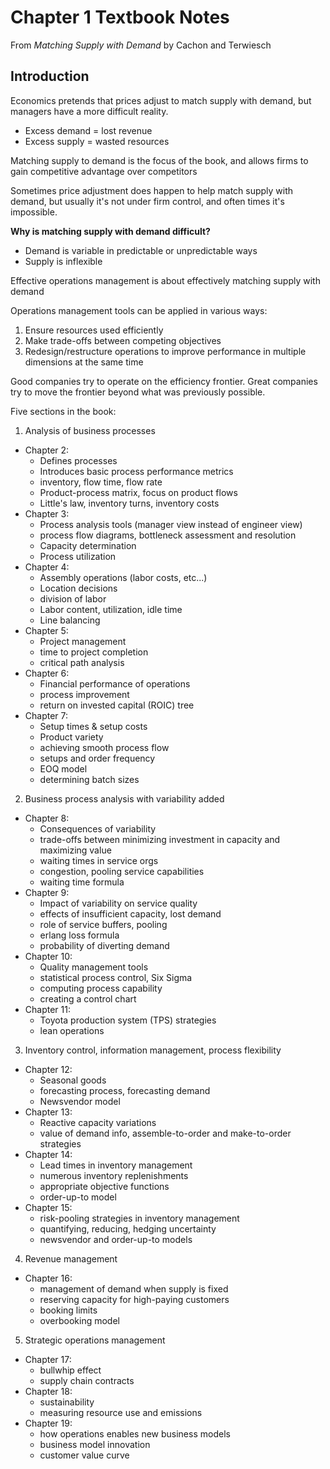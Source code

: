 # Chapter 1 Textbook Notes #
From *Matching Supply with Demand* by Cachon and Terwiesch

## Introduction ##
Economics pretends that prices adjust to match supply with demand, but managers
have a more difficult reality.
- Excess demand = lost revenue
- Excess supply = wasted resources

Matching supply to demand is the focus of the book, and allows firms to gain
competitive advantage over competitors

Sometimes price adjustment does happen to help match supply with demand, but
usually it's not under firm control, and often times it's impossible.

**Why is matching supply with demand difficult?**
- Demand is variable in predictable or unpredictable ways
- Supply is inflexible

Effective operations management is about effectively matching supply with demand

Operations management tools can be applied in various ways:
1. Ensure resources used efficiently
2. Make trade-offs between competing objectives
3. Redesign/restructure operations to improve performance in multiple dimensions
at the same time

Good companies try to operate on the efficiency frontier.  Great companies try
to move the frontier beyond what was previously possible.

Five sections in the book:
1. Analysis of business processes
- Chapter 2:
  - Defines processes
  - Introduces basic process performance metrics
  - inventory, flow time, flow rate
  - Product-process matrix, focus on product flows
  - Little's law, inventory turns, inventory costs
- Chapter 3:
  - Process analysis tools (manager view instead of engineer view)
  - process flow diagrams, bottleneck assessment and resolution
  - Capacity determination
  - Process utilization
- Chapter 4:
  - Assembly operations (labor costs, etc...)
  - Location decisions
  - division of labor
  - Labor content, utilization, idle time
  - Line balancing
- Chapter 5:
  - Project management
  - time to project completion
  - critical path analysis
- Chapter 6:
  - Financial performance of operations
  - process improvement
  - return on invested capital (ROIC) tree
- Chapter 7:
  - Setup times & setup costs
  - Product variety
  - achieving smooth process flow
  - setups and order frequency
  - EOQ model
  - determining batch sizes
2. Business process analysis with variability added
- Chapter 8:
  - Consequences of variability
  - trade-offs between minimizing investment in capacity and maximizing value
  - waiting times in service orgs
  - congestion, pooling service capabilities
  - waiting time formula
- Chapter 9:
  - Impact of variability on service quality
  - effects of insufficient capacity, lost demand
  - role of service buffers, pooling
  - erlang loss formula
  - probability of diverting demand
- Chapter 10:
  - Quality management tools
  - statistical process control, Six Sigma
  - computing process capability
  - creating a control chart
- Chapter 11:
  - Toyota production system (TPS) strategies
  - lean operations
3. Inventory control, information management, process flexibility
- Chapter 12:
  - Seasonal goods
  - forecasting process, forecasting demand
  - Newsvendor model
- Chapter 13:
  - Reactive capacity variations
  - value of demand info, assemble-to-order and make-to-order strategies
- Chapter 14:
  - Lead times in inventory management
  - numerous inventory replenishments
  - appropriate objective functions
  - order-up-to model
- Chapter 15:
  - risk-pooling strategies in inventory management
  - quantifying, reducing, hedging uncertainty
  - newsvendor and order-up-to models
4. Revenue management
- Chapter 16:
  - management of demand when supply is fixed
  - reserving capacity for high-paying customers
  - booking limits
  - overbooking model
5. Strategic operations management
- Chapter 17:
  - bullwhip effect
  - supply chain contracts
- Chapter 18:
  - sustainability
  - measuring resource use and emissions
- Chapter 19:
  - how operations enables new business models
  - business model innovation
  - customer value curve
